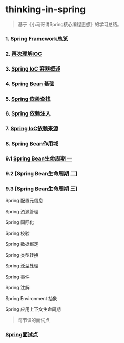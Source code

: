 # thinking-in-spring

> 基于《小马哥讲Spring核心编程思想》的学习总结。

### 1. [Spring Framework总览](springFramework.md)

### 2. [再次理解IOC](understandAgainIoc.md)

### 3. [Spring IoC 容器概述](SpringIOCIntroduction.md)

### 4. [Spring Bean 基础](springBeanBase.md)

### 5. [Spring 依赖查找](dependencyLookup.md)

### 6. [Spring 依赖注入](dependencyInjection.md)

### 7. [Spring IoC依赖来源](dependencyInjectionSource.md)

### 8. [Spring Bean作用域](springBeanScope.md)

### 9.1 [Spring Bean生命周期 一](springBeanLifecycle1.md)

### 9.2 [Spring Bean生命周期 二]

### 9.3 [Spring Bean生命周期 三]

Spring 配置元信息

Spring 资源管理

Spring 国际化

Spring 校验

Spring 数据绑定

Spring 类型转换

Spring 泛型处理

Spring 事件

Spring 注解

Spring Environment 抽象

Spring 应用上下文生命周期


> 每节课的面试点

### [Spring面试点](SpringInterview.md)
